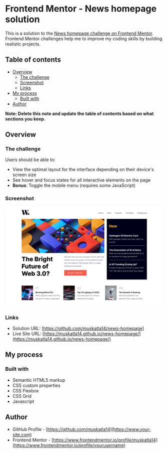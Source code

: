 # Frontend Mentor - News homepage solution

This is a solution to the [News homepage challenge on Frontend Mentor](https://www.frontendmentor.io/challenges/news-homepage-H6SWTa1MFl). Frontend Mentor challenges help me to improve my coding skills by building realistic projects.

## Table of contents

- [Overview](#overview)
  - [The challenge](#the-challenge)
  - [Screenshot](#screenshot)
  - [Links](#links)
- [My process](#my-process)
  - [Built with](#built-with)
- [Author](#author)

**Note: Delete this note and update the table of contents based on what sections you keep.**

## Overview

### The challenge

Users should be able to:

- View the optimal layout for the interface depending on their device's screen size
- See hover and focus states for all interactive elements on the page
- **Bonus**: Toggle the mobile menu (requires some JavaScript)

### Screenshot

![](./assets/images/news_homepage_screenshot.png)

### Links

- Solution URL: [https://github.com/muskatla14/news-homepage]
- Live Site URL: [https://muskatla14.github.io/news-homepage/](https://muskatla14.github.io/news-homepage/)

## My process

### Built with

- Semantic HTML5 markup
- CSS custom properties
- CSS Flexbox
- CSS Grid
- Javascript

## Author

- GitHub Profile - [https://github.com/muskatla14](https://www.your-site.com)
- Frontend Mentor - [https://www.frontendmentor.io/profile/muskatla14](https://www.frontendmentor.io/profile/yourusername)
